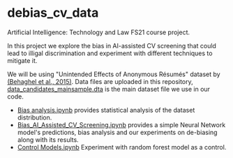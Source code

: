 # debias_cv_data
Artificial Intelligence: Technology and Law FS21 course project.

In this project we explore the bias in AI-assisted CV screening that could lead to illigal discrimination and experiment with different techniques to mitigate it.

We will be using "Unintended Effects of Anonymous Résumés" dataset by [(Behaghel et al., 2015)](https://www.aeaweb.org/articles?id=10.1257/app.20140185).
Data files are uploaded in this repository, [data_candidates_mainsample.dta](https://github.com/alexv710/debias_cv_data/blob/main/data_candidates_mainsample.dta) is the main dataset file we use in our code. 

* [Bias analysis.ipynb](https://github.com/alexv710/debias_cv_data/blob/main/Bias%20analysis.ipynb) provides statistical analysis of the dataset distribution.
* [Bias_AI_Assisted_CV_Screening.ipynb](https://github.com/alexv710/debias_cv_data/blob/main/Bias_AI_Assisted_CV_Screening.ipynb) provides a simple Neural Network model's predictions, bias analysis and our experiments on de-biasing along with its results.
* [Control Models.ipynb](https://github.com/alexv710/debias_cv_data/blob/main/Control%20Models.ipynb) Experiment with random forest model as a control.

